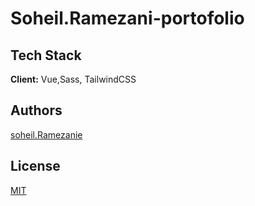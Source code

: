 
# Soheil.Ramezani-portofolio


## Tech Stack

**Client:** Vue,Sass, TailwindCSS


## Authors
[soheil.Ramezanie]()


## License

[MIT](https://choosealicense.com/licenses/mit/)

